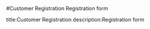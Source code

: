 #Customer Registration
Registration form

title:Customer Registration
description:Registration form
